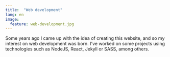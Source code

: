 ```yaml
---
title:  "Web development"
lang: en
image:
  feature: web-development.jpg
---
```


Some years ago I came up with the idea of creating this website, and so
my interest on web development was born. I've worked on some projects
using technologies such as NodeJS, React, Jekyll or SASS, among others.
